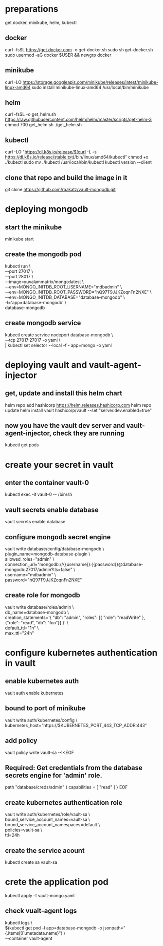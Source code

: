 # preparations
get docker, minikube, helm, kubectl

## docker
curl -fsSL https://get.docker.com -o get-docker.sh
sudo sh get-docker.sh
sudo usermod -aG docker $USER && newgrp docker

## minikube
curl -LO https://storage.googleapis.com/minikube/releases/latest/minikube-linux-amd64
sudo install minikube-linux-amd64 /usr/local/bin/minikube

## helm
curl -fsSL -o get_helm.sh https://raw.githubusercontent.com/helm/helm/master/scripts/get-helm-3
chmod 700 get_helm.sh
./get_helm.sh

## kubectl
curl -LO "https://dl.k8s.io/release/$(curl -L -s https://dl.k8s.io/release/stable.txt)/bin/linux/amd64/kubectl"
chmod +x ./kubectl
sudo mv ./kubectl /usr/local/bin/kubectl
kubectl version --client

## clone that repo and build the image in it
git clone https://github.com/raakatz/vault-mongodb.git



# deploying mongodb 
## start the minikube
minikube start

## create the mongodb pod 
kubectl run   \\\
    --port 27017 \\\
    --port 28017  \\\
    --image=yuvalammatrix/mongo:latest \\\
    --env=MONGO_INITDB_ROOT_USERNAME="mdbadmin" \\\
    --env=MONGO_INITDB_ROOT_PASSWORD="hQ97T9JJKZoqnFn2NXE" \\\
    --env=MONGO_INITDB_DATABASE="database-mongodb"  \\\
    -l='app=database-mongodb' \\\
    database-mongodb

## create mongodb service
kubectl create service nodeport database-mongodb \\\
--tcp 27017:27017  -o yaml \\\
| kubectl set selector --local -f - app=mongo -o yaml



# deploying vault and vault-agent-injector
## get, update and install this helm chart
helm repo add hashicorp https://helm.releases.hashicorp.com
helm repo update
helm install vault hashicorp/vault --set "server.dev.enabled=true"

## now you have the vault dev server and vault-agent-injector, check they are running
kubectl get pods



# create your secret in vault
## enter the container vault-0
kubectl exec -it vault-0 -- /bin/sh

## vault secrets enable database
vault secrets enable database

## configure mongodb secret engine
vault write database/config/database-mongodb \\\
    plugin_name=mongodb-database-plugin \\\
    allowed_roles="admin" \\\
    connection_url="mongodb://{{username}}:{{password}}@database-mongodb:27017/admin?tls=false" \\\
    username="mdbadmin" \\\
    password="hQ97T9JJKZoqnFn2NXE"

## create role for mongodb
vault write database/roles/admin \\\
    db_name=database-mongodb \\\
    creation_statements='{ "db": "admin", "roles": [{ "role": "readWrite" }, {"role": "read", "db": "foo"}] }' \\\
    default_ttl="1h" \\\
    max_ttl="24h"
    
   
   
# configure kubernetes authentication in vault
## enable kubernetes auth
vault auth enable kubernetes

## bound to port of minikube
vault write auth/kubernetes/config \\\
    kubernetes_host="https://$KUBERNETES_PORT_443_TCP_ADDR:443"
  
## add policy 
vault policy write vault-sa -<<EOF
## Required: Get credentials from the database secrets engine for 'admin' role.
path "database/creds/admin" {
  capabilities = [ "read" ]
}
EOF

## create kubernetes authentication role
vault write auth/kubernetes/role/vault-sa \\\
    bound_service_account_names=vault-sa \\\
    bound_service_account_namespaces=default \\\
    policies=vault-sa \\\
    ttl=24h

## create the service acount
kubectl create sa vault-sa
                                   

                                   
# crete the application pod
kubectl apply -f vault-mongo.yaml
                                   
## check vualt-agent logs                                   
kubectl logs \\\
    $(kubectl get pod -l app=database-mongodb -o jsonpath="{.items[0].metadata.name}") \\\
    --container vault-agent
